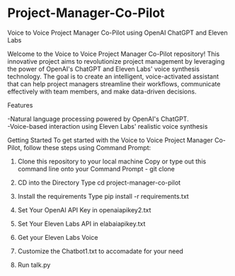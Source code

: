 # Project-Manager-Co-Pilot
Voice to Voice Project Manager Co-Pilot using OpenAI ChatGPT and Eleven Labs

Welcome to the Voice to Voice Project Manager Co-Pilot repository! This innovative project aims to revolutionize project management by leveraging the power of OpenAI's ChatGPT and Eleven Labs' voice synthesis technology. The goal is to create an intelligent, voice-activated assistant that can help project managers streamline their workflows, communicate effectively with team members, and make data-driven decisions.

Features

-Natural language processing powered by OpenAI's ChatGPT.  
-Voice-based interaction using Eleven Labs' realistic voice synthesis

Getting Started
To get started with the Voice to Voice Project Manager Co-Pilot, follow these steps using Command Prompt:

1. Clone this repository to your local machine
   Copy or type out this command line onto your Command Prompt - git clone

2. CD into the Directory
   Type cd project-manager-co-pilot

3. Install the requirements
   Type pip install -r requirements.txt

4. Set Your OpenAI API Key in openaiapikey2.txt

5. Set Your Eleven Labs API in elabaiapikey.txt

6. Get your Eleven Labs Voice

7. Customize the Chatbot1.txt to accomadate for your need

8. Run talk.py
